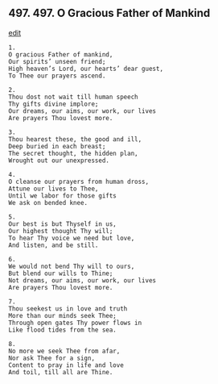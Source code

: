 
## 497.  497. O Gracious Father of Mankind
[edit](https://docs.google.com/document/d/1LYyKhAIuSHj4WEKteUZsL3EXJ0XSaiK7/edit?mode=html)






    1.
    O gracious Father of mankind,
    Our spirits’ unseen friend;
    High heaven’s Lord, our hearts’ dear guest,
    To Thee our prayers ascend.

    2.
    Thou dost not wait till human speech
    Thy gifts divine implore;
    Our dreams, our aims, our work, our lives
    Are prayers Thou lovest more.

    3.
    Thou hearest these, the good and ill,
    Deep buried in each breast;
    The secret thought, the hidden plan,
    Wrought out our unexpressed.

    4.
    O cleanse our prayers from human dross,
    Attune our lives to Thee,
    Until we labor for those gifts
    We ask on bended knee.

    5.
    Our best is but Thyself in us,
    Our highest thought Thy will;
    To hear Thy voice we need but love,
    And listen, and be still.

    6.
    We would not bend Thy will to ours,
    But blend our wills to Thine;
    Not dreams, our aims, our work, our lives
    Are prayers Thou lovest more.

    7.
    Thou seekest us in love and truth
    More than our minds seek Thee;
    Through open gates Thy power flows in
    Like flood tides from the sea.

    8.
    No more we seek Thee from afar,
    Nor ask Thee for a sign,
    Content to pray in life and love
    And toil, till all are Thine.
